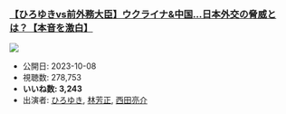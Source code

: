 ### [【ひろゆきvs前外務大臣】ウクライナ&中国…日本外交の脅威とは？【本音を激白】](https://www.youtube.com/watch?v=7-L8clG11M8)
[![](https://img.youtube.com/vi/7-L8clG11M8/sddefault.jpg)](https://www.youtube.com/watch?v=7-L8clG11M8)
-   公開日: 2023-10-08
-   視聴数: 278,753
-   **いいね数: 3,243**
-   出演者: [ひろゆき](/rehacq_fan/people/ひろゆき "wikilink"), [林芳正](/rehacq_fan/people/林芳正 "wikilink"), [西田亮介](/rehacq_fan/people/西田亮介 "wikilink")
